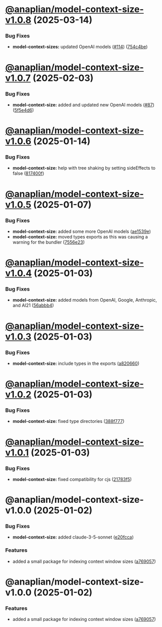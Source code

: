 # [@anaplian/model-context-size-v1.0.8](https://github.com/anaplian-io/anaplian/compare/@anaplian/model-context-size-v1.0.7...@anaplian/model-context-size-v1.0.8) (2025-03-14)


### Bug Fixes

* **model-context-sizes:** updated OpenAI models ([#114](https://github.com/anaplian-io/anaplian/issues/114)) ([754c4be](https://github.com/anaplian-io/anaplian/commit/754c4be1bb751b828ab5827b92b4cef8d43cda0a))

# [@anaplian/model-context-size-v1.0.7](https://github.com/anaplian-io/anaplian/compare/@anaplian/model-context-size-v1.0.6...@anaplian/model-context-size-v1.0.7) (2025-02-03)


### Bug Fixes

* **model-context-size:** added and updated new OpenAI models ([#87](https://github.com/anaplian-io/anaplian/issues/87)) ([5f5e4d6](https://github.com/anaplian-io/anaplian/commit/5f5e4d6a398fb340645f2f67c169a75a9de3d97f))

# [@anaplian/model-context-size-v1.0.6](https://github.com/anaplian-io/anaplian/compare/@anaplian/model-context-size-v1.0.5...@anaplian/model-context-size-v1.0.6) (2025-01-14)


### Bug Fixes

* **model-context-size:** help with tree shaking by setting sideEffects to false ([817400f](https://github.com/anaplian-io/anaplian/commit/817400f4dcff3496f1197ab3e4e7665dfb51d8d3))

# [@anaplian/model-context-size-v1.0.5](https://github.com/anaplian-io/anaplian/compare/@anaplian/model-context-size-v1.0.4...@anaplian/model-context-size-v1.0.5) (2025-01-07)


### Bug Fixes

* **model-context-size:** added some more OpenAI models ([ae1539e](https://github.com/anaplian-io/anaplian/commit/ae1539e760de044ff96633e6ada027c107568eba))
* **model-context-size:** moved types exports as this was causing a warning for the bundler ([7556e23](https://github.com/anaplian-io/anaplian/commit/7556e2395777ee569dac60370d0fd7dcff9e51e2))

# [@anaplian/model-context-size-v1.0.4](https://github.com/anaplian-io/anaplian/compare/@anaplian/model-context-size-v1.0.3...@anaplian/model-context-size-v1.0.4) (2025-01-03)


### Bug Fixes

* **model-context-size:** added models from OpenAI, Google, Anthropic, and AI21 ([56abbb4](https://github.com/anaplian-io/anaplian/commit/56abbb451ba4b56888adcf736fdffd027123cfd6))

# [@anaplian/model-context-size-v1.0.3](https://github.com/anaplian-io/anaplian/compare/@anaplian/model-context-size-v1.0.2...@anaplian/model-context-size-v1.0.3) (2025-01-03)


### Bug Fixes

* **model-context-size:** include types in the exports ([a820660](https://github.com/anaplian-io/anaplian/commit/a82066097737ce25e8c5c003b9cc560274a577c4))

# [@anaplian/model-context-size-v1.0.2](https://github.com/anaplian-io/anaplian/compare/@anaplian/model-context-size-v1.0.1...@anaplian/model-context-size-v1.0.2) (2025-01-03)


### Bug Fixes

* **model-context-size:** fixed type directories ([388f777](https://github.com/anaplian-io/anaplian/commit/388f7770858b0e0b5fda274b9f1248f0039bdaf1))

# [@anaplian/model-context-size-v1.0.1](https://github.com/anaplian-io/anaplian/compare/@anaplian/model-context-size-v1.0.0...@anaplian/model-context-size-v1.0.1) (2025-01-03)


### Bug Fixes

* **model-context-size:** fixed compatibility for cjs ([21783f5](https://github.com/anaplian-io/anaplian/commit/21783f5d5a8cb7785466054020970c2536410046))

# @anaplian/model-context-size-v1.0.0 (2025-01-02)


### Bug Fixes

* **model-context-size:** added claude-3-5-sonnet ([e20fcca](https://github.com/anaplian-io/anaplian/commit/e20fccae72b93984b6befffe9fc6eef25101df10))


### Features

* added a small package for indexing context window sizes ([a769057](https://github.com/anaplian-io/anaplian/commit/a769057e31577cbebf5e9233d69eaceb1c848268))

# @anaplian/model-context-size-v1.0.0 (2025-01-02)


### Features

* added a small package for indexing context window sizes ([a769057](https://github.com/anaplian-io/anaplian/commit/a769057e31577cbebf5e9233d69eaceb1c848268))
